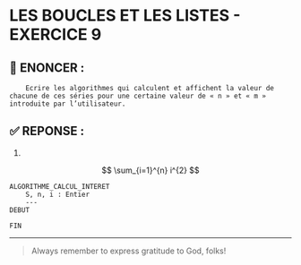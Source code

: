 # LES BOUCLES ET LES LISTES - EXERCICE 9

## 🌟 ENONCER :
```
    Ecrire les algorithmes qui calculent et affichent la valeur de chacune de ces séries pour une certaine valeur de « n » et « m » introduite par l’utilisateur.
```

## ✅ REPONSE :

1. 

```math

\sum_{i=1}^{n} i^{2}

```

````
ALGORITHME_CALCUL_INTERET
    S, n, i : Entier
    ---
DEBUT
    
FIN 
````


--- 

> Always remember to express gratitude to God, folks!